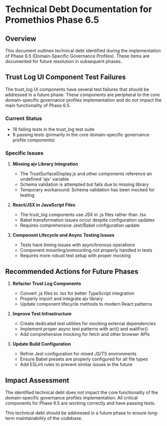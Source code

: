 # Technical Debt Documentation for Promethios Phase 6.5

## Overview

This document outlines technical debt identified during the implementation of Phase 6.5 (Domain-Specific Governance Profiles). These items are documented for future resolution in subsequent phases.

## Trust Log UI Component Test Failures

The trust_log UI components have several test failures that should be addressed in a future phase. These components are peripheral to the core domain-specific governance profiles implementation and do not impact the main functionality of Phase 6.5.

### Current Status

- 18 failing tests in the trust_log test suite
- 8 passing tests (primarily in the core domain-specific governance profile components)

### Specific Issues

1. **Missing ajv Library Integration**
   - The TrustSurfaceDisplay.js and other components reference an undefined 'ajv' variable
   - Schema validation is attempted but fails due to missing library
   - Temporary workaround: Schema validation has been mocked for testing

2. **React/JSX in JavaScript Files**
   - The trust_log components use JSX in .js files rather than .tsx
   - Babel transformation issues occur despite configuration updates
   - Requires comprehensive Jest/Babel configuration update

3. **Component Lifecycle and Async Testing Issues**
   - Tests have timing issues with asynchronous operations
   - Component mounting/unmounting not properly handled in tests
   - Requires more robust test setup with proper mocking

## Recommended Actions for Future Phases

1. **Refactor Trust Log Components**
   - Convert .js files to .tsx for better TypeScript integration
   - Properly import and integrate ajv library
   - Update component lifecycle methods to modern React patterns

2. **Improve Test Infrastructure**
   - Create dedicated test utilities for mocking external dependencies
   - Implement proper async test patterns with act() and waitFor()
   - Add comprehensive mocking for fetch and other browser APIs

3. **Update Build Configuration**
   - Refine Jest configuration for mixed JS/TS environments
   - Ensure Babel presets are properly configured for all file types
   - Add ESLint rules to prevent similar issues in the future

## Impact Assessment

The identified technical debt does not impact the core functionality of the domain-specific governance profiles implementation. All critical components for Phase 6.5 are working correctly and have passing tests.

This technical debt should be addressed in a future phase to ensure long-term maintainability of the codebase.
